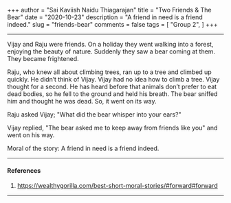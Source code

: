 +++
author = "Sai Kaviish Naidu Thiagarajan"
title = "Two Friends & The Bear"
date = "2020-10-23"
description = "A friend in need is a friend indeed."
slug = "friends-bear"
comments = false
tags = [
    "Group 2",
]
+++

---

Vijay and Raju were friends. On a holiday they went walking into a forest, enjoying the beauty of nature. Suddenly they saw a bear coming at them. They became frightened.

Raju, who knew all about climbing trees, ran up to a tree and climbed up quickly. He didn’t think of Vijay. Vijay had no idea how to climb a tree.
Vijay thought for a second. He has heard before that animals don’t prefer to eat dead bodies, so he fell to the ground and held his breath. The bear sniffed him and thought he was dead. So, it went on its way.

Raju asked Vijay;  "What did the bear whisper into your ears?"

Vijay replied, "The bear asked me to keep away from friends like you" and went on his way.

Moral of the story: 
A friend in need is a friend indeed.

---

#### References

1. https://wealthygorilla.com/best-short-moral-stories/#forward#forward 

---
